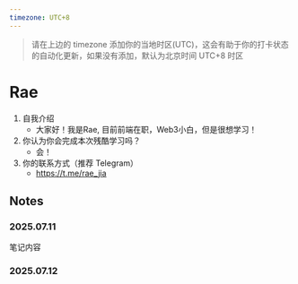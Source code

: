 ```yaml
---
timezone: UTC+8
---
```


> 请在上边的 timezone 添加你的当地时区(UTC)，这会有助于你的打卡状态的自动化更新，如果没有添加，默认为北京时间 UTC+8 时区


# Rae

1. 自我介绍
   - 大家好！我是Rae, 目前前端在职，Web3小白，但是很想学习！
3. 你认为你会完成本次残酷学习吗？
   - 会！
5. 你的联系方式（推荐 Telegram）
   - https://t.me/rae_jia

## Notes

<!-- Content_START -->

### 2025.07.11

笔记内容

### 2025.07.12

<!-- Content_END -->
